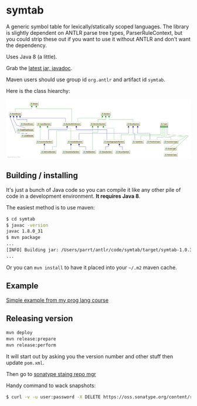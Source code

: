 # symtab

A generic symbol table for lexically/statically scoped languages. The library is slightly dependent on ANTLR parse tree types, ParserRuleContext, but you could strip these out if you want to use it without ANTLR and don't want the dependency.

Uses Java 8 (a little).

Grab the [latest jar, javadoc](http://repo1.maven.org/maven2/org/antlr/symtab).

Maven users should use 	group id `org.antlr` and artifact id `symtab`.

Here is the class hiearchy:

<img src=doc/symtab.png width=900>

## Building / installing

It's just a bunch of Java code so you can compile it like any other pile of code in a development environment. **It requires Java 8**. 

The easiest method is to use maven:

```bash
$ cd symtab
$ javac -version
javac 1.8.0_31
$ mvn package
...
[INFO] Building jar: /Users/parrt/antlr/code/symtab/target/symtab-1.0.3-SNAPSHOT.jar
...
```

Or you can `mvn install` to have it placed into your `~/.m2` maven cache.

## Example

[Simple example from my prog lang course](https://github.com/parrt/cs652/tree/master/lectures/code/symtab)

## Releasing version

```bash
mvn deploy
mvn release:prepare
mvn release:perform
```

It will start out by asking you the version number and other stuff then update `pom.xml`.

Then go to [sonatype staing repo mgr](https://oss.sonatype.org/#stagingRepositories)

Handy command to wack snapshots:

```bash
$ curl -v -u user:password -X DELETE https://oss.sonatype.org/content/repositories/snapshots/org/antlr/symtab
```
